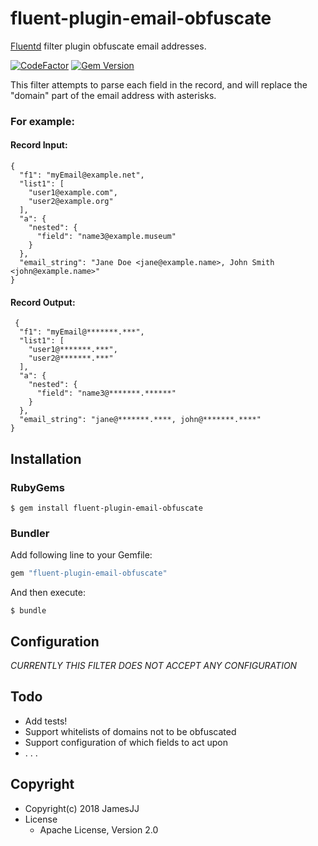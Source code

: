 # fluent-plugin-email-obfuscate

[Fluentd](https://fluentd.org/) filter plugin obfuscate email addresses.

[![CodeFactor](https://www.codefactor.io/repository/github/JamesJJ/fluent-plugin-email-obfuscate/badge)](https://www.codefactor.io/repository/github/JamesJJ/fluent-plugin-email-obfuscate)
[![Gem Version](https://badge.fury.io/rb/fluent-plugin-email-obfuscate.svg)](https://badge.fury.io/rb/fluent-plugin-email-obfuscate)

This filter attempts to parse each field in the record, and will replace the "domain" part of the email address with asterisks.

### For example:

#### Record Input:

```
{
  "f1": "myEmail@example.net",
  "list1": [
    "user1@example.com",
    "user2@example.org"
  ],
  "a": {
    "nested": {
      "field": "name3@example.museum"
    }
  },
  "email_string": "Jane Doe <jane@example.name>, John Smith <john@example.name>"
}
```

#### Record Output:

```
 {
  "f1": "myEmail@*******.***",
  "list1": [
    "user1@*******.***",
    "user2@*******.***"
  ],
  "a": {
    "nested": {
      "field": "name3@*******.******"
    }
  },
  "email_string": "jane@*******.****, john@*******.****"
}
```

## Installation

### RubyGems

```
$ gem install fluent-plugin-email-obfuscate
```

### Bundler

Add following line to your Gemfile:

```ruby
gem "fluent-plugin-email-obfuscate"
```

And then execute:

```
$ bundle
```

## Configuration

_CURRENTLY THIS FILTER DOES NOT ACCEPT ANY CONFIGURATION_

<!---
You can generate configuration template:

```
$ fluent-plugin-config-format filter email-obfuscate
```

You can copy and paste generated documents here.
-->

## Todo

* Add tests!
* Support whitelists of domains not to be obfuscated
* Support configuration of which fields to act upon
* . . .

## Copyright

* Copyright(c) 2018 JamesJJ 
* License
  * Apache License, Version 2.0
